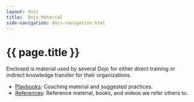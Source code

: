 ```yaml
---
layout: docs
title:  Dojo Material
side-navigation: docs-navigation.html
---
```


# {{ page.title }}

Enclosed is material used by several Dojo for either direct training or indirect knowledge transfer for their organizations.

- [Playbooks](./playbooks/index.html): Coaching material and suggested practices.
- [References](./references/index.html): Reference material, books, and videos we refer others to.
  